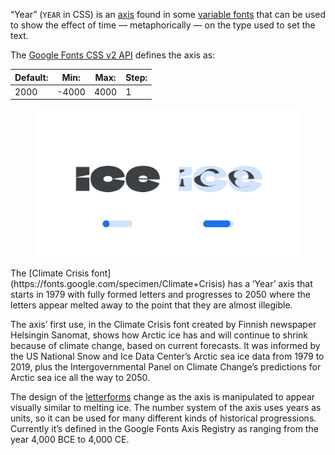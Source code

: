 
“Year” (`YEAR` in CSS) is an [axis](/glossary/axis_in_variable_fonts) found in some [variable fonts](/glossary/variable_fonts) that can be used to show the effect of time — metaphorically — on the type used to set the text.

The [Google Fonts CSS v2 API](https://developers.google.com/fonts/docs/css2) defines the axis as:

| Default: | Min: | Max: | Step: |
| --- | --- | --- | --- |
| 2000 | -4000 | 4000 | 1 |

<figure>

![An image showing two type specimens, each with an axis slider underneath. The specimen on the left shows the effects of the axis’ lowest value. The specimen on the right shows the effects of the axis’ highest value.](images/thumbnail.svg)

</figure>

<figcaption>The [Climate Crisis font](https://fonts.google.com/specimen/Climate+Crisis) has a ‘Year’ axis that starts in 1979 with fully formed letters and progresses to 2050 where the letters appear melted away to the point that they are almost illegible.</figcaption>

The axis’ first use, in the Climate Crisis font created by Finnish newspaper Helsingin Sanomat, shows how Arctic ice has and will continue to shrink because of climate change, based on current forecasts. It was informed by the US National Snow and Ice Data Center’s Arctic sea ice data from 1979 to 2019, plus the Intergovernmental Panel on Climate Change’s predictions for Arctic sea ice all the way to 2050. 

The design of the [letterforms](/glossary/letterform) change as the axis is manipulated to appear visually similar to melting ice. The number system of the axis uses years as units, so it can be used for many different kinds of historical progressions. Currently it’s defined in the Google Fonts Axis Registry as ranging from the year 4,000 BCE to 4,000 CE.